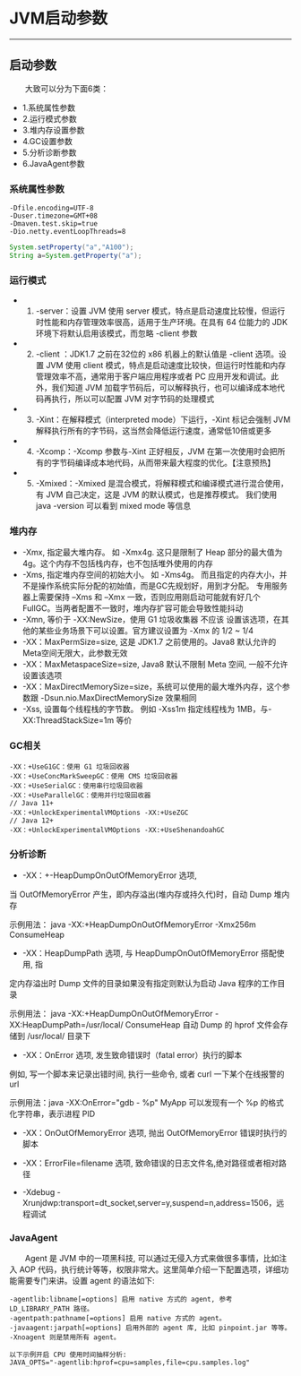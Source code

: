 # JVM启动参数
***
## 启动参数
&ensp;&ensp;&ensp;&ensp;大致可以分为下面6类：

- 1.系统属性参数
- 2.运行模式参数
- 3.堆内存设置参数
- 4.GC设置参数
- 5.分析诊断参数
- 6.JavaAgent参数

### 系统属性参数

```
-Dfile.encoding=UTF-8
-Duser.timezone=GMT+08
-Dmaven.test.skip=true
-Dio.netty.eventLoopThreads=8
```

```java
System.setProperty("a","A100");
String a=System.getProperty("a");
```

### 运行模式
- 1. -server：设置 JVM 使用 server 模式，特点是启动速度比较慢，但运行时性能和内存管理效率很高，适用于生产环境。在具有 64 位能力的 JDK 环境下将默认启用该模式，而忽略 -client 参数
- 2. -client ：JDK1.7 之前在32位的 x86 机器上的默认值是 -client 选项。设置 JVM 使用 client 模式，特点是启动速度比较快，但运行时性能和内存管理效率不高，通常用于客户端应用程序或者 PC 应用开发和调试。此外，我们知道 JVM 加载字节码后，可以解释执行，也可以编译成本地代码再执行，所以可以配置 JVM 对字节码的处理模式
- 3. -Xint：在解释模式（interpreted mode）下运行，-Xint 标记会强制 JVM 解释执行所有的字节码，这当然会降低运行速度，通常低10倍或更多
- 4. -Xcomp：-Xcomp 参数与-Xint 正好相反，JVM 在第一次使用时会把所有的字节码编译成本地代码，从而带来最大程度的优化。【注意预热】
- 5. -Xmixed：-Xmixed 是混合模式，将解释模式和编译模式进行混合使用，有 JVM 自己决定，这是 JVM 的默认模式，也是推荐模式。 我们使用 java -version 可以看到 mixed mode 等信息

### 堆内存
- -Xmx, 指定最大堆内存。 如 -Xmx4g. 这只是限制了 Heap 部分的最大值为4g。这个内存不包括栈内存，也不包括堆外使用的内存
- -Xms, 指定堆内存空间的初始大小。 如 -Xms4g。 而且指定的内存大小，并不是操作系统实际分配的初始值，而是GC先规划好，用到才分配。 专用服务器上需要保持 –Xms 和 –Xmx 一致，否则应用刚启动可能就有好几个 FullGC。当两者配置不一致时，堆内存扩容可能会导致性能抖动
- -Xmn, 等价于 -XX:NewSize，使用 G1 垃圾收集器 不应该 设置该选项，在其他的某些业务场景下可以设置。官方建议设置为 -Xmx 的 1/2 ~ 1/4
- -XX：MaxPermSize=size, 这是 JDK1.7 之前使用的。Java8 默认允许的Meta空间无限大，此参数无效
- -XX：MaxMetaspaceSize=size, Java8 默认不限制 Meta 空间, 一般不允许设置该选项
- -XX：MaxDirectMemorySize=size，系统可以使用的最大堆外内存，这个参数跟 -Dsun.nio.MaxDirectMemorySize 效果相同
- -Xss, 设置每个线程栈的字节数。 例如 -Xss1m 指定线程栈为 1MB，与-XX:ThreadStackSize=1m 等价

### GC相关
```
-XX：+UseG1GC：使用 G1 垃圾回收器
-XX：+UseConcMarkSweepGC：使用 CMS 垃圾回收器
-XX：+UseSerialGC：使用串行垃圾回收器
-XX：+UseParallelGC：使用并行垃圾回收器
// Java 11+
-XX：+UnlockExperimentalVMOptions -XX:+UseZGC
// Java 12+
-XX：+UnlockExperimentalVMOptions -XX:+UseShenandoahGC
```

### 分析诊断
- -XX：+-HeapDumpOnOutOfMemoryError 选项,

当 OutOfMemoryError 产生，即内存溢出(堆内存或持久代)时，自动 Dump 堆内存

示例用法： java -XX:+HeapDumpOnOutOfMemoryError -Xmx256m ConsumeHeap

- -XX：HeapDumpPath 选项, 与 HeapDumpOnOutOfMemoryError 搭配使用, 指

定内存溢出时 Dump 文件的目录如果没有指定则默认为启动 Java 程序的工作目录

示例用法： java -XX:+HeapDumpOnOutOfMemoryError -XX:HeapDumpPath=/usr/local/ ConsumeHeap 自动 Dump 的 hprof 文件会存储到 /usr/local/ 目录下

- -XX：OnError 选项, 发生致命错误时（fatal error）执行的脚本

例如, 写一个脚本来记录出错时间, 执行一些命令, 或者 curl 一下某个在线报警的 url

示例用法：java -XX:OnError="gdb - %p" MyApp 可以发现有一个 %p 的格式化字符串，表示进程 PID

- -XX：OnOutOfMemoryError 选项, 抛出 OutOfMemoryError 错误时执行的脚本

- -XX：ErrorFile=filename 选项, 致命错误的日志文件名,绝对路径或者相对路径

- -Xdebug -Xrunjdwp:transport=dt_socket,server=y,suspend=n,address=1506，远程调试

### JavaAgent
&ensp;&ensp;&ensp;&ensp;Agent 是 JVM 中的一项黑科技, 可以通过无侵入方式来做很多事情，比如注入 AOP 代码，执行统计等等，权限非常大。这里简单介绍一下配置选项，详细功能需要专门来讲。设置 agent 的语法如下:

```
-agentlib:libname[=options] 启用 native 方式的 agent, 参考 LD_LIBRARY_PATH 路径。
-agentpath:pathname[=options] 启用 native 方式的 agent。
-javaagent:jarpath[=options] 启用外部的 agent 库, 比如 pinpoint.jar 等等。
-Xnoagent 则是禁用所有 agent。

以下示例开启 CPU 使用时间抽样分析:
JAVA_OPTS="-agentlib:hprof=cpu=samples,file=cpu.samples.log"
```